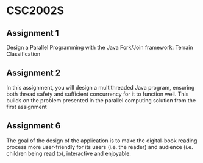# CSC2002S

## Assignment 1
Design a Parallel Programming with the Java Fork/Join framework: Terrain Classification

## Assignment 2
In this assignment, you will design a multithreaded Java program, ensuring both thread safety and sufficient concurrency for it to function well. This builds on the problem presented in the parallel computing solution from the first assignment

## Assignment 6
The goal of the design of the application is to make the digital-book reading process more user-friendly for its users (i.e. the reader) and audience (i.e. children being read to), interactive and enjoyable.
